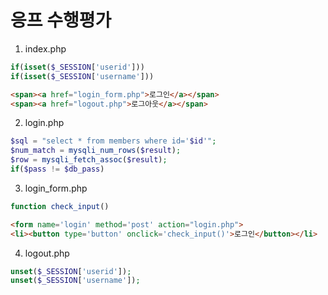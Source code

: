# 응프 수행평가
1. index.php
```php
if(isset($_SESSION['userid']))
if(isset($_SESSION['username']))
```
```html
<span><a href="login_form.php">로그인</a></span>
<span><a href="logout.php">로그아웃</a></span>
```

2. login.php
```php
$sql = "select * from members where id='$id'";
$num_match = mysqli_num_rows($result);
$row = mysqli_fetch_assoc($result);
if($pass != $db_pass)
```

3. login_form.php
```javascript
function check_input()
```
```html
<form name='login' method='post' action="login.php">
<li><button type='button' onclick='check_input()'>로그인</button></li>
```

4. logout.php
```php
unset($_SESSION['userid']);
unset($_SESSION['username']);
```
